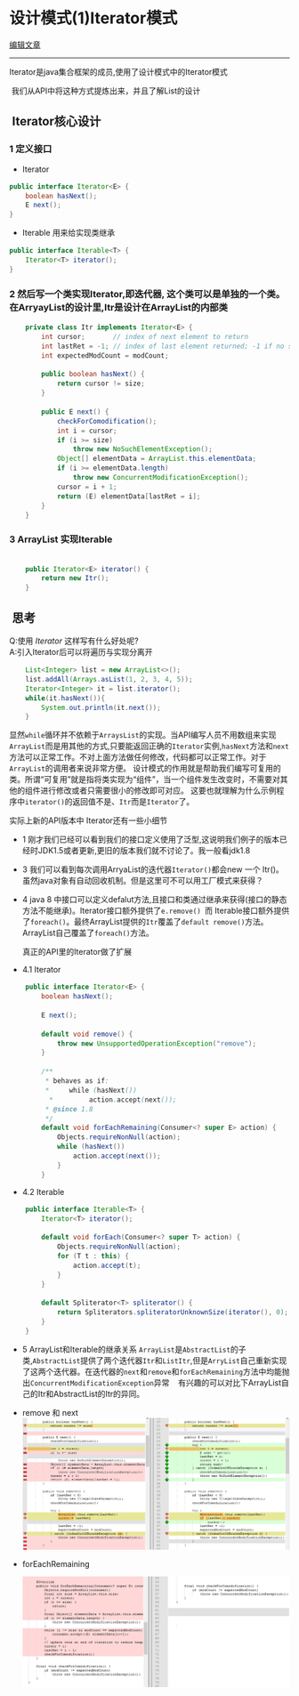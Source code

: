 
# 设计模式(1)Iterator模式
[编辑文章](https://github.com/WilliamGai/WilliamGai.github.io/edit/master/java/%E8%AE%BE%E8%AE%A1%E6%A8%A1%E5%BC%8F%E4%B9%8B%E7%BE%8E(1)Iterator%E6%A8%A1%E5%BC%8F.md)  
  
---  
  
Iterator是java集合框架的成员,使用了设计模式中的Iterator模式
  
  我们从API中将这种方式提炼出来，并且了解List的设计
  
##  Iterator核心设计

### 1 定义接口

- Iterator
``` java
public interface Iterator<E> {
    boolean hasNext();
    E next();
}
```
- Iterable 用来给实现类继承
``` java
public interface Iterable<T> {
    Iterator<T> iterator();
}
```  

### 2 然后写一个类实现Iterator,即迭代器, 这个类可以是单独的一个类。在ArryayList的设计里,Itr是设计在ArrayList的内部类
``` java
    private class Itr implements Iterator<E> {
        int cursor;       // index of next element to return
        int lastRet = -1; // index of last element returned; -1 if no such
        int expectedModCount = modCount;

        public boolean hasNext() {
            return cursor != size;
        }

        public E next() {
            checkForComodification();
            int i = cursor;
            if (i >= size)
                throw new NoSuchElementException();
            Object[] elementData = ArrayList.this.elementData;
            if (i >= elementData.length)
                throw new ConcurrentModificationException();
            cursor = i + 1;
            return (E) elementData[lastRet = i];
        }
    }
```  

### 3 ArrayList 实现Iterable
``` java
    
    public Iterator<E> iterator() {
        return new Itr();
    }
```  

##  思考
Q:使用 _Iterator_ 这样写有什么好处呢?  
A:引入Iterator后可以将遍历与实现分离开
``` java
    List<Integer> list = new ArrayList<>();
    list.addAll(Arrays.asList(1, 2, 3, 4, 5));
    Iterator<Integer> it = list.iterator();
	while(it.hasNext()){
		System.out.println(it.next());
	}
```
   显然`while`循环并不依赖于`ArraysList`的实现。当API编写人员不用数组来实现`ArrayList`而是用其他的方式,只要能返回正确的`Iterator`实例,`hasNext`方法和`next`方法可以正常工作。不对上面方法做任何修改，代码都可以正常工作。对于`ArrayList`的调用者来说非常方便。
   设计模式的作用就是帮助我们编写可复用的类。所谓“可复用”就是指将类实现为“组件”，当一个组件发生改变时，不需要对其他的组件进行修改或者只需要很小的修改即可对应。
这要也就理解为什么示例程序中`iterator()`的返回值不是、`Itr`而是`Iterator`了。

实际上新的API版本中
Iterator还有一些小细节

- 1 刚才我们已经可以看到我们的接口定义使用了泛型,这说明我们例子的版本已经时JDK1.5或者更新,更旧的版本我们就不讨论了。我一般看jdk1.8
- 3 我们可以看到每次调用ArryaList的迭代器`Iterator()`都会new 一个 Itr()。虽然java对象有自动回收机制。但是这里可不可以用工厂模式来获得？
- 4 java 8 中接口可以定义defalut方法,且接口和类通过继承来获得(接口的静态方法不能继承)。Iterator接口额外提供了`e.remove() `而 Iterable接口额外提供了`foreach()`。最终ArrayList提供的`Itr`覆盖了`default remove()`方法。ArrayList自己覆盖了`foreach()`方法。

  真正的API里的Iterator做了扩展
- 4.1 Iterator
``` java
    public interface Iterator<E> {
        boolean hasNext();

        E next();

        default void remove() {
            throw new UnsupportedOperationException("remove");
        }

        /**
         * behaves as if:
         *     while (hasNext())
          *         action.accept(next());
         * @since 1.8
         */
        default void forEachRemaining(Consumer<? super E> action) {
            Objects.requireNonNull(action);
            while (hasNext())
                action.accept(next());
        	}
    	}
```

- 4.2 Iterable
``` java
    public interface Iterable<T> {
        Iterator<T> iterator();

        default void forEach(Consumer<? super T> action) {
            Objects.requireNonNull(action);
            for (T t : this) {
                action.accept(t);
            }
        }

        default Spliterator<T> spliterator() {
            return Spliterators.spliteratorUnknownSize(iterator(), 0);
        }
    }
```
- 5 ArrayList和Iterable的继承关系
    `ArrayList`是`AbstractList`的子类,`AbstractList`提供了两个迭代器`Itr`和`ListItr`,但是`ArryList`自己重新实现了这两个迭代器。在迭代器的`next`和`remove`和`forEachRemaining`方法中均能抛出`ConcurrentModificationException`异常
    有兴趣的可以对比下ArrayList自己的Itr和AbstractList的Itr的异同。
          
- remove 和 next
    ![image](image/gof_iterator_01.PNG)
      
- forEachRemaining
  
  
    ![image](image/gof_iterator_02.PNG)
